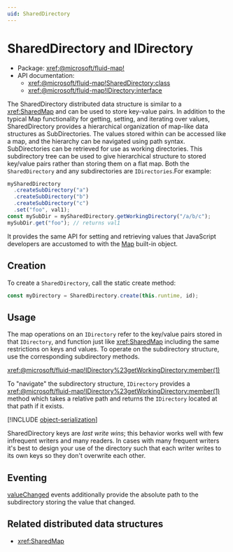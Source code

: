 ```yaml
---
uid: SharedDirectory
---
```


# SharedDirectory and IDirectory

- Package: <xref:@microsoft/fluid-map!>
- API documentation:
  - <xref:@microsoft/fluid-map!SharedDirectory:class>
  - <xref:@microsoft/fluid-map!IDirectory:interface>

The SharedDirectory distributed data structure is similar to a <xref:SharedMap> and can be used to store key-value
pairs. In addition to the typical Map functionality for getting, setting, and iterating over values, SharedDirectory
provides a hierarchical organization of map-like data structures as SubDirectories. The values stored within can be
accessed like a map, and the hierarchy can be navigated using path syntax. SubDirectories can be retrieved for use as
working directories. This subdirectory tree can be used to give hierarchical structure to stored key/value pairs rather than
storing them on a flat map. Both the `SharedDirectory` and any subdirectories are `IDirectories`.For example:

```ts
mySharedDirectory
  .createSubDirectory("a")
  .createSubDirectory("b")
  .createSubDirectory("c")
  .set("foo", val1);
const mySubDir = mySharedDirectory.getWorkingDirectory("/a/b/c");
mySubDir.get("foo"); // returns val1
```

It provides the same API for setting and
retrieving values that JavaScript developers are accustomed to with the
[Map](https://developer.mozilla.org/en-US/docs/Web/JavaScript/Reference/Global_Objects/Map) built-in object.

## Creation

To create a `SharedDirectory`, call the static create method:

```typescript
const myDirectory = SharedDirectory.create(this.runtime, id);
```

## Usage

The map operations on an `IDirectory` refer to the key/value pairs stored in that `IDirectory`, and function just like
<xref:SharedMap> including the same restrictions on keys and values. To operate on the subdirectory structure, use the
corresponding subdirectory methods.

<xref:@microsoft/fluid-map!IDirectory%23getWorkingDirectory:member(1)>

To "navigate" the subdirectory structure, `IDirectory` provides a
<xref:@microsoft/fluid-map!IDirectory%23getWorkingDirectory:member(1)> method which takes a relative path and returns the
`IDirectory` located at that path if it exists.

[!INCLUDE [object-serialization](../includes/object-serialization.md)]

SharedDirectory keys are _last write wins_; this behavior works well with few infrequent writers and many readers. In cases
with many frequent writers it's best to design your use of the directory such that each writer writes to its own keys so
they don't overwrite each other.

## Eventing

[valueChanged](<xref:@microsoft/fluid-map!SharedDirectory%23on:member(2)>) events additionally provide the absolute path
to the subdirectory storing the value that changed.

## Related distributed data structures

- <xref:SharedMap>

